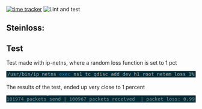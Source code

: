 [![time tracker](https://wakatime.com/badge/github/steinwurf/steinloss.svg)](https://wakatime.com/badge/github/steinwurf/steinloss)
![Lint and test](https://github.com/steinwurf/steinloss/workflows/Lint%20and%20test/badge.svg?branch=master)
## Steinloss:
## Test
Test made with ip-netns, where a random loss function is set to 1 pct

![setup](media/test_1pct_setup.png)

The results of the test, ended up very close to 1 percent

![results](media/test_1pct.png)


